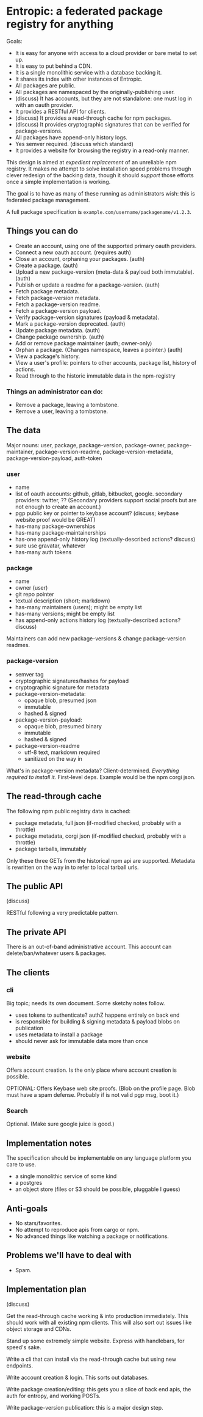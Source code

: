 # Entropic: a federated package registry for anything

Goals:

- It is easy for anyone with access to a cloud provider or bare metal to set up.
- It is easy to put behind a CDN.
- It is a single monolithic service with a database backing it.
- It shares its index with other instances of Entropic.
- All packages are public.
- All packages are namespaced by the originally-publishing user.
- (discuss) It has accounts, but they are not standalone: one must log in with an oauth provider.
- It provides a RESTful API for clients.
- (discuss) It provides a read-through cache for npm packages.
- (discuss) It provides cryptographic signatures that can be verified for package-versions.
- All packages have append-only history logs.
- Yes semver required. (discuss which standard)
- It provides a website for browsing the registry in a read-only manner.

This design is aimed at *expedient replacement*  of an unreliable npm registry. It makes no attempt to solve installation speed problems through clever redesign of the backing data, though it should *support* those efforts once a simple implementation is working.

The goal is to have as many of these running as administrators wish: this is federated package management.

A full package specification is `example.com/username/packagename/v1.2.3`.


## Things you can do

- Create an account, using one of the supported primary oauth providers.
- Connect a new oauth account. (requires auth)
- Close an account, orphaning your packages. (auth)
- Create a package.  (auth)
- Upload a new package-version (meta-data & payload both immutable). (auth)
- Publish or update a readme for a package-version. (auth)
- Fetch package metadata.
- Fetch package-version metadata.
- Fetch a package-version readme.
- Fetch a package-version payload.
- Verify package-version signatures (payload & metadata).
- Mark a package-version deprecated. (auth)
- Update package metadata. (auth)
- Change package ownership. (auth)
- Add or remove package maintainer (auth; owner-only)
- Orphan a package. (Changes namespace, leaves a pointer.) (auth)
- View a package's history.
- View a user's profile: pointers to other accounts, package list, history of actions.
- Read through to the historic immutable data in the npm-registry

### Things an administrator can do:

- Remove a package, leaving a tombstone.
- Remove a user, leaving a tombstone.

##  The data

Major nouns: user, package, package-version, package-owner, package-maintainer, package-version-readme, package-version-metadata, package-version-payload, auth-token

### user

- name
- list of oauth accounts: github, gitlab, bitbucket, google. secondary providers: twitter, ?? (Secondary providers support social proofs but are not enough to create an account.)
- pgp public key or pointer to keybase account? (discuss; keybase website proof would be GREAT)
- has-many package-ownerships
- has-many package-maintainerships
- has-one append-only history log (textually-described actions? discuss)
- sure use gravatar, whatever
- has-many auth tokens

### package

- name
- owner (user)
- git repo pointer
- textual description (short; markdown)
- has-many maintainers (users); might be empty list
- has-many versions; might be empty list
- has append-only actions history log (textually-described actions? discuss)

Maintainers can add new package-versions & change package-version readmes.

### package-version

- semver tag
- cryptographic signatures/hashes for payload
- cryptographic signature for metadata
- package-version-metadata:
	- opaque blob, presumed json
	- immutable
	- hashed & signed
- package-version-payload:
	- opaque blob, presumed binary
	- immutable
	- hashed & signed
- package-version-readme
	- utf-8 text, markdown required
	- sanitized on the way in

What's in package-version metadata? Client-determined. *Everything required to install it.* First-level deps. Example would be the npm corgi json.

## The read-through cache

The following npm public registry data is cached:

- package metadata, full json (if-modified checked, probably with a throttle)
- package metadata, corgi json (if-modified checked, probably with a throttle)
- package tarballs, immutably

Only these three GETs from the historical npm api are supported. Metadata is rewritten on the way in to refer to local tarball urls.

## The public API

(discuss)

RESTful following a very predictable pattern.

## The private API

There is an out-of-band administrative account. This account can delete/ban/whatever users & packages.

## The clients

### cli

Big topic; needs its own document. Some sketchy notes follow.

- uses tokens to authenticate? authZ happens entirely on back end
- is responsible for building & signing metadata & payload blobs on publication
- uses metadata to install a package
- should never ask for immutable data more than once

### website

Offers account creation. Is the only place where account creation is possible.

OPTIONAL: Offers Keybase web site proofs. (Blob on the profile page. Blob must have a spam defense. Probably if is not valid pgp msg, boot it.)

### Search

Optional. (Make sure google juice is good.)

##  Implementation notes

The specification should be implementable on any language platform you care to use.

- a single monolithic service of some kind
- a postgres
- an object store (files or S3 should be possible, pluggable I guess)


## Anti-goals

- No stars/favorites.
- No attempt to reproduce apis from cargo or npm.
- No advanced things like watching a package or notifications.

## Problems we'll have to deal with

- Spam.


## Implementation plan

(discuss)

Get the read-through cache working & into production immediately. This should work with all existing npm clients. This will also sort out issues like object storage and CDNs.

Stand up some extremely simple website. Express with handlebars, for speed's sake.

Write a cli that can install via the read-through cache but using new endpoints.

Write account creation & login. This sorts out databases.

Write package creation/editing: this gets you a slice of back end apis, the auth for entropy, and working POSTs.

Write package-version publication: this is a major design step.
